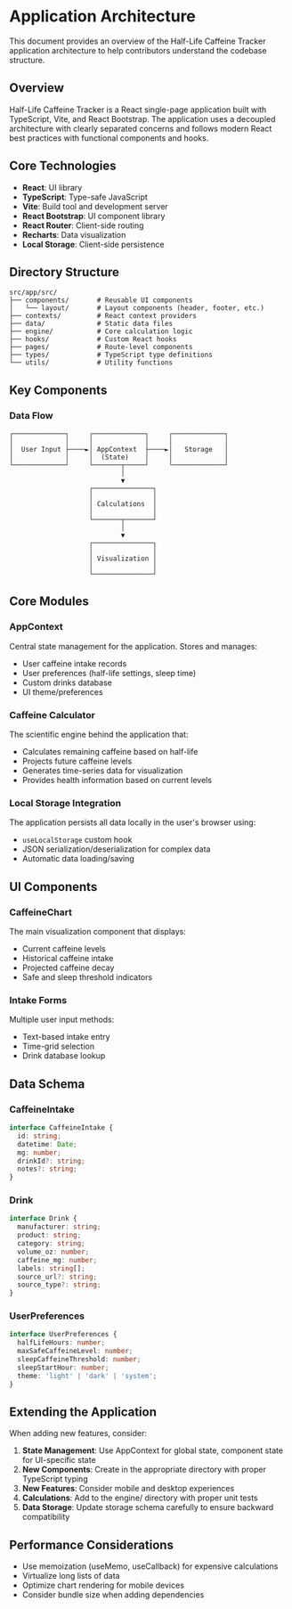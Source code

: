 # Application Architecture

This document provides an overview of the Half-Life Caffeine Tracker application architecture to help contributors understand the codebase structure.

## Overview

Half-Life Caffeine Tracker is a React single-page application built with TypeScript, Vite, and React Bootstrap. The application uses a decoupled architecture with clearly separated concerns and follows modern React best practices with functional components and hooks.

## Core Technologies

- **React**: UI library
- **TypeScript**: Type-safe JavaScript
- **Vite**: Build tool and development server
- **React Bootstrap**: UI component library
- **React Router**: Client-side routing
- **Recharts**: Data visualization
- **Local Storage**: Client-side persistence

## Directory Structure

```
src/app/src/
├── components/       # Reusable UI components
│   └── layout/       # Layout components (header, footer, etc.)
├── contexts/         # React context providers
├── data/             # Static data files
├── engine/           # Core calculation logic
├── hooks/            # Custom React hooks
├── pages/            # Route-level components
├── types/            # TypeScript type definitions
└── utils/            # Utility functions
```

## Key Components

### Data Flow

```
┌─────────────┐     ┌─────────────┐     ┌─────────────┐
│             │     │             │     │             │
│  User Input ├────►│ AppContext  ├────►│   Storage   │
│             │     │  (State)    │     │             │
└─────────────┘     └───────┬─────┘     └─────────────┘
                            │
                            ▼
                    ┌───────────────┐
                    │               │
                    │ Calculations  │
                    │               │
                    └───────┬───────┘
                            │
                            ▼
                    ┌───────────────┐
                    │               │
                    │ Visualization │
                    │               │
                    └───────────────┘
```

## Core Modules

### AppContext

Central state management for the application. Stores and manages:
- User caffeine intake records
- User preferences (half-life settings, sleep time)
- Custom drinks database
- UI theme/preferences

### Caffeine Calculator

The scientific engine behind the application that:
- Calculates remaining caffeine based on half-life
- Projects future caffeine levels
- Generates time-series data for visualization
- Provides health information based on current levels

### Local Storage Integration

The application persists all data locally in the user's browser using:
- `useLocalStorage` custom hook
- JSON serialization/deserialization for complex data
- Automatic data loading/saving

## UI Components

### CaffeineChart

The main visualization component that displays:
- Current caffeine levels
- Historical caffeine intake
- Projected caffeine decay
- Safe and sleep threshold indicators

### Intake Forms

Multiple user input methods:
- Text-based intake entry
- Time-grid selection
- Drink database lookup

## Data Schema

### CaffeineIntake

```typescript
interface CaffeineIntake {
  id: string;
  datetime: Date;
  mg: number;
  drinkId?: string;
  notes?: string;
}
```

### Drink

```typescript
interface Drink {
  manufacturer: string;
  product: string;
  category: string;
  volume_oz: number;
  caffeine_mg: number;
  labels: string[];
  source_url?: string;
  source_type?: string;
}
```

### UserPreferences

```typescript
interface UserPreferences {
  halfLifeHours: number;
  maxSafeCaffeineLevel: number;
  sleepCaffeineThreshold: number;
  sleepStartHour: number;
  theme: 'light' | 'dark' | 'system';
}
```

## Extending the Application

When adding new features, consider:

1. **State Management**: Use AppContext for global state, component state for UI-specific state
2. **New Components**: Create in the appropriate directory with proper TypeScript typing
3. **New Features**: Consider mobile and desktop experiences
4. **Calculations**: Add to the engine/ directory with proper unit tests
5. **Data Storage**: Update storage schema carefully to ensure backward compatibility

## Performance Considerations

- Use memoization (useMemo, useCallback) for expensive calculations
- Virtualize long lists of data
- Optimize chart rendering for mobile devices
- Consider bundle size when adding dependencies